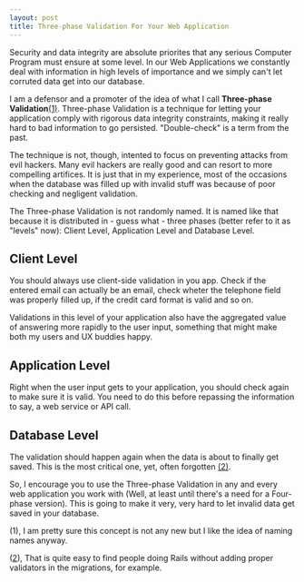 ```yaml
---
layout: post
title: Three-phase Validation For Your Web Application
---
```


<span class="drops">S</span>ecurity and data integrity are absolute priorites that any serious Computer Program must ensure at some level. In our Web Applications we constantly deal with information in high levels of importance and we simply can't let corruted data get into our database.

I am a defensor and a promoter of the idea of what I call **Three-phase Validation**<a href="#foot-link-1">(1)</a>. Three-phase Validation is a technique for letting your application comply with rigorous data integrity constraints, making it really hard to bad information to go persisted. "Double-check" is a term from the past.

The technique is not, though, intented to focus on preventing attacks from evil hackers. Many evil hackers are really good and can resort to more compelling artifices. It is just that in my experience, most of the occasions when the database was filled up with invalid stuff was because of poor checking and negligent validation.

The Three-phase Validation is not randomly named. It is named like that because it is distributed in - guess what - three phases (better refer to it as "levels" now): Client Level, Application Level and Database Level.

## Client Level

You should always use client-side validation in you app. Check if the entered email can actually be an email, check wheter the telephone field was properly filled up, if the credit card format is valid and so on.

Validations in this level of your application also have the aggregated value of answering more rapidly to the user input, something that might make both my users and UX buddies happy.

## Application Level

Right when the user input gets to your application, you should check again to make sure it is valid. You need to do this before repassing the information to say, a web service or API call.

## Database Level

The validation should happen again when the data is about to finally get saved. This is the most critical one, yet, often forgotten <a href="#foot-link-1">(2)</a>.

So, I encourage you to use the Three-phase Validation in any and every web application you work with (Well, at least until there's a need for a Four-phase version). This is going to make it very, very hard to let invalid data get saved in your database.

<p class="foot-link" id="foot-link-1">(1), I am pretty sure this concept is not any new but I like the idea of naming names anyway.</p>

<p class="foot-link" id="foot-link-1">(<a href="https://twitter.com/fnando/status/210878053239373824">2</a>), That is quite easy to find people doing Rails without adding proper validators in the migrations, for example.</p>